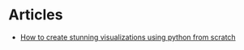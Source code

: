 # Articles

* [How to create stunning visualizations using python from scratch](https://towardsdatascience.com/how-to-do-visualization-using-python-from-scratch-651304b5ee7a)

